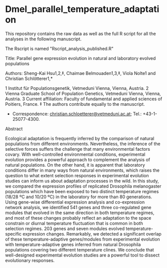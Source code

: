# Dmel_parallel_temperature_adaptation
This repository contains the raw data as well as the full R script for all the analyses in the following manuscript.

The Rscript is named "Rscript_analysis_published.R"

Title: Parallel gene expression evolution in natural and laboratory evolved populations

Authors: Sheng-Kai Hsu1,2,‡, Chaimae Belmouaden1,3,‡, Viola Nolte1 and Christian Schlötterer1,*

1 Institut für Populationsgenetik, Vetmeduni Vienna, Vienna, Austria.
2 Vienna Graduate School of Population Genetics, Vetmeduni Vienna, Vienna, Austria.
3 Current affiliation: Faculty of fundamental and applied sciences of Poitiers, France.
‡ The authors contribute equally to the manuscript.
* Correspondence: christian.schloetterer@vetmeduni.ac.at; Tel.: +43-1-25077-4300.

Abstract

Ecological adaptation is frequently inferred by the comparison of natural populations from different environments. Nevertheless, the inference of the selective forces suffers the challenge that many environmental factors covary. With well-controlled environmental conditions, experimental evolution provides a powerful approach to complement the analysis of natural populations. On the other hand, it is apparent that laboratory conditions differ in many ways from natural environments, which raises the question to what extent selection responses in experimental evolution studies can inform us about adaptation processes in the wild. In this study, we compared the expression profiles of replicated Drosophila melanogaster populations which have been exposed to two distinct temperature regimes (18/28 ºC and 10/20 ºC) in the laboratory for more than 80 generations. Using gene-wise differential expression analysis and co-expression network analysis, we identified 541 genes and three co-regulated gene modules that evolved in the same direction in both temperature regimes, and most of these changes probably reflect an adaptation to the space constrain or diurnal temperature fluctuation that is common in both selection regimes. 203 genes and seven modules evolved temperature-specific expression changes. Remarkably, we detected a significant overlap of these temperature-adaptive genes/modules from experimental evolution with temperature-adaptive genes inferred from natural Drosophila populations covering two different temperature clines. We conclude that well-designed experimental evolution studies are a powerful tool to dissect evolutionary responses. 
